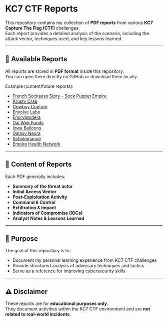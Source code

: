 # KC7 CTF Reports

This repository contains my collection of **PDF reports** from various **KC7 Capture The Flag (CTF)** challenges.  
Each report provides a detailed analysis of the scenario, including the attack vector, techniques used, and key lessons learned.

---

## 📑 Available Reports
All reports are stored in **PDF format** inside this repository.  
You can open them directly on GitHub or download them locally.

Example (current/future reports):
- [French Socksess Story - Sock Puppet Empire](./KC7_FrenchSocksessStory_CTF_Report.pdf)
- [Krusty Crab ](./Krusty_Crab_CTF_Report.pdf)
- [Cowboy Couture ](./KC7_CowboyCouture_CTF_Report.pdf)
- [Envolve Labs](./Kc7_EnvolveLabs_Report.pdf)
- [Encryptodera](./KC7_Encryptodera_CTF_Report.pdf)
- [Dai Wok Foods](./KC7_DaiWokFoods_Report.pdf)
- [Iowa Balloons](./KC7_IowaBalloons_Report.pdf)
- [Galaxy Neura](./KC7_GalaxyNeura_Report.pdf)
- [Scholomance](./KC7_Scholomance_Report.pdf)
- [Empire Health Network](./KC7_EmpireHealthNetwork_Report.pdf)


---

## 📝 Content of Reports
Each PDF generally includes:
- **Summary of the threat actor**  
- **Initial Access Vector**  
- **Post-Exploitation Activity**  
- **Command & Control**  
- **Exfiltration & Impact**  
- **Indicators of Compromise (IOCs)**  
- **Analyst Notes & Lessons Learned**

---

## 🚀 Purpose
The goal of this repository is to:
- Document my personal learning experience from KC7 CTF challenges  
- Provide structured analysis of adversary techniques and tactics  
- Serve as a reference for improving cybersecurity skills  

---

## ⚠️ Disclaimer
These reports are for **educational purposes only**.  
They document activities within the KC7 CTF environment and are **not related to real-world incidents**.

